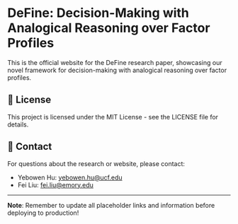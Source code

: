 # DeFine: Decision-Making with Analogical Reasoning over Factor Profiles

This is the official website for the DeFine research paper, showcasing our novel framework for decision-making with analogical reasoning over factor profiles.

## 📄 License

This project is licensed under the MIT License - see the LICENSE file for details.

## 📧 Contact

For questions about the research or website, please contact:
- Yebowen Hu: yebowen.hu@ucf.edu
- Fei Liu: fei.liu@emory.edu

---

**Note**: Remember to update all placeholder links and information before deploying to production!
